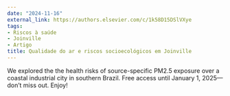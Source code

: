 ```yaml
---
date: "2024-11-16"
external_link: https://authors.elsevier.com/c/1k58D15DSlVXye
tags:
- Riscos à saúde
- Joinville
- Artigo
title: Qualidade do ar e riscos socioecológicos em Joinville
---
```


We explored the the health risks of source-specific PM2.5 exposure over a coastal industrial city
in southern Brazil. Free access until January 1, 2025—don’t miss out. Enjoy!

<!--more-->
